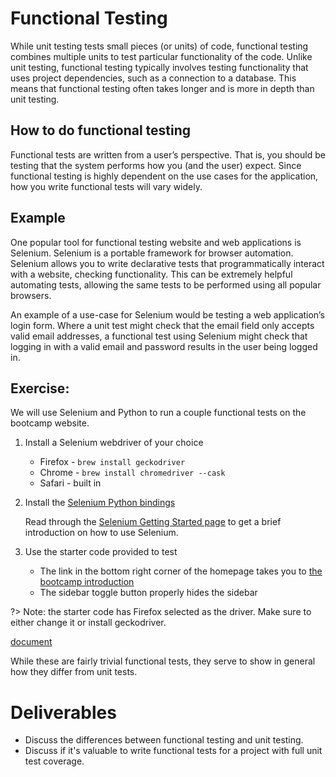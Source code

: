 # Functional Testing
While unit testing tests small pieces (or units) of code, functional testing combines multiple units to test particular functionality of the code. Unlike unit testing, functional testing typically involves testing functionality that uses project dependencies, such as a connection to a database. This means that functional testing often takes longer and is more in depth than unit testing. 

## How to do functional testing
Functional tests are written from a user’s perspective. That is, you should be testing that the system performs how you (and the user) expect. Since functional testing is highly dependent on the use cases for the application, how you write functional tests will vary widely. 

## Example
One popular tool for functional testing website and web applications is Selenium. Selenium is a portable framework for browser automation. Selenium allows you to write declarative tests that programmatically interact with a website, checking functionality. This can be extremely helpful automating tests, allowing the same tests to be performed using all popular browsers. 

An example of a use-case for Selenium would be testing a web application’s login form. Where a unit test might check that the email field only accepts valid email addresses, a functional test using Selenium might check that logging in with a valid email and password results in the user being logged in.

## Exercise:

We will use Selenium and Python to run a couple functional tests on the bootcamp website. 

1. Install a Selenium webdriver of your choice
    * Firefox - `brew install geckodriver`
    * Chrome - `brew install chromedriver --cask`
    * Safari - built in
2. Install the [Selenium Python bindings](https://pypi.org/project/selenium/)

    Read through the [Selenium Getting Started page](https://selenium-python.readthedocs.io/getting-started.html) to get a brief introduction on how to use Selenium.

3. Use the starter code provided to test
    * The link in the bottom right corner of the homepage takes you to [the bootcamp introduction](https://devops-bootcamp.liatr.io/#/1-introduction/1.0-overview)
    * The sidebar toggle button properly hides the sidebar

?> Note: the starter code has Firefox selected as the driver. Make sure to either change it or install geckodriver. 

[document](https://raw.githubusercontent.com/PaulDHenson/devops-bootcamp/master/examples/codeQuality/selenium-frame.py ':include :type=code python')

While these are fairly trivial functional tests, they serve to show in general how they differ from unit tests.

# Deliverables

* Discuss the differences between functional testing and unit testing.
* Discuss if it's valuable to write functional tests for a project with full unit test coverage.
